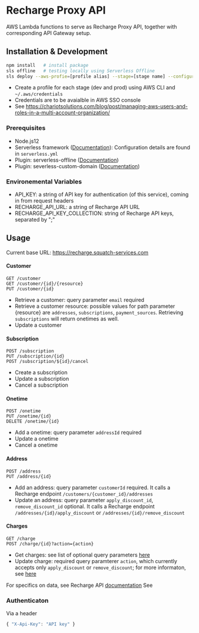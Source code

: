 # Recharge Proxy API
AWS Lambda functions to serve as Recharge Proxy API, together with corresponding API Gateway setup.

## Installation & Development
```bash
npm install   # install package 
sls offline   # testing locally using Serverless Offline
sls deploy --aws-profie=[profile alias] --stage=[stage name] --configure=[serverless config file of choice, per store] # deploying to AWS
```
- Create a profile for each stage (dev and prod) using AWS CLI and `~/.aws/credentials`
- Credentials are to be avaialble in AWS SSO console
- See https://chariotsolutions.com/blog/post/managing-aws-users-and-roles-in-a-multi-account-organization/

### Prerequisites
- Node.js12
- Serverless framework ([Documentation](https://www.serverless.com/framework/docs/)): Configuration details are found in `serverless.yml`
- Plugin: serverless-offline ([Documentation](https://www.npmjs.com/package/serverless-offline))
- Plugin: severless-custom-domain ([Documentation](https://www.npmjs.com/package/serverless-domain-manager))

### Environemental Variables
- API_KEY: a string of API key for authentication (of this service), coming in from request headers
- RECHARGE_API_URL: a string of Recharge API URL
- RECHARGE_API_KEY_COLLECTION: string of Recharge API keys, separated by ";"

## Usage
Current base URL:  https://recharge.squatch-services.com

#### Customer
```
GET /customer
GET /customer/{id}/{resource}
PUT /customer/{id}
```
- Retrieve a customer: query parameter `email` required
- Retrieve a customer resource: possible values for path parameter {resource} are `addresses`, `subscriptions`, `payment_sources`. Retrieving `subscriptions` will return onetimes as well.
- Update a customer

#### Subscription
```
POST /subscription
PUT /subscription/{id}
POST /subscription/${id}/cancel
```
- Create a subscription
- Update a subscription
- Cancel a subscription

#### Onetime
```
POST /onetime
PUT /onetime/{id}
DELETE /onetime/{id}
```
- Add a onetime: query parameter `addressId` required
- Update a onetime
- Cancel a onetime

#### Address
```
POST /address
PUT /address/{id}
```
- Add an address: query parameter `customerId` required. It calls a Recharge endpoint `/customers/{customer_id}/addresses`
- Update an address: query parameter `apply_discount_id`, `remove_discount_id` optional. It calls a Recharge endpoint `/addresses/{id}/apply_discount` or
`/addresses/{id}/remove_discount` 

#### Charges
```
GET /charge
POST /charge/{id}?action={action}
```
- Get charges: see list of optional query parameters [here](https://developer.rechargepayments.com/?shell#list-charges)
- Update charge: required query paramterer `action`, which currently accepts only `apply_discount` or `remove_discount`; for more informaton, see [here](https://developer.rechargepayments.com/2021-11/charges/apply_discount)

For specifics on data, see Recharge API [documentation](https://developer.rechargepayments.com/?shell#introduction) See 

### Authenticaton
Via a header
```javascript
{ "X-Api-Key": "API key" }
```

